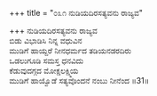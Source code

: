 +++
title = "೦೩೧ ನುಡಿಯದಿರಸತ್ಯವನು ರಾಜ್ಯವ"

+++
ನುಡಿಯದಿರಸತ್ಯವನು ರಾಜ್ಯವ   
ಬಿಡು ವಿಭಾಡಿಸಿ ನಿನ್ನ ವಧುವಿನ  
ಮುಡಿಗೆ ಹಾಯ್ದರೆ ನೀನಧರ್ಮದ ತಡಿಯನಡರದಿರು  
ಒಡಲುಗೂಡಿ ಸಮಸ್ತ ಧನವಿದು  
ಕೆಡುವುದಗ್ಗದ ಮೋಕ್ಷಲಕ್ಷ್ಮಿಯ  
ಮುಡಿಗೆ ಹಾಯ್ವೊಡೆ ಸತ್ಯವೊಂದನೆ ನಂಬು ನೀನೆಂದ     ॥31॥